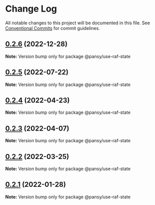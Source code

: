 # Change Log

All notable changes to this project will be documented in this file.
See [Conventional Commits](https://conventionalcommits.org) for commit guidelines.

## [0.2.6](https://github.com/pansyjs/react-hooks/compare/@pansy/use-raf-state@0.2.5...@pansy/use-raf-state@0.2.6) (2022-12-28)

**Note:** Version bump only for package @pansy/use-raf-state





## [0.2.5](https://github.com/pansyjs/react-hooks/compare/@pansy/use-raf-state@0.2.4...@pansy/use-raf-state@0.2.5) (2022-07-22)

**Note:** Version bump only for package @pansy/use-raf-state





## [0.2.4](https://github.com/pansyjs/react-hooks/compare/@pansy/use-raf-state@0.2.3...@pansy/use-raf-state@0.2.4) (2022-04-23)

**Note:** Version bump only for package @pansy/use-raf-state





## [0.2.3](https://github.com/pansyjs/react-hooks/compare/@pansy/use-raf-state@0.2.2...@pansy/use-raf-state@0.2.3) (2022-04-07)

**Note:** Version bump only for package @pansy/use-raf-state





## [0.2.2](https://github.com/pansyjs/react-hooks/compare/@pansy/use-raf-state@0.2.1...@pansy/use-raf-state@0.2.2) (2022-03-25)

**Note:** Version bump only for package @pansy/use-raf-state





## [0.2.1](https://github.com/pansyjs/react-hooks/compare/@pansy/use-raf-state@0.2.0...@pansy/use-raf-state@0.2.1) (2022-01-28)

**Note:** Version bump only for package @pansy/use-raf-state
